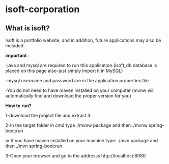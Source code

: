 # isoft-corporation


## What is isoft?


Isoft is a portfolio website, and in addition, future applications may also be included.


**important** : 

-java and mysql are required to run this application.(isoft_db database is placed on this page also-just simply import it in MySQL)

-mysql username and password are in the application.properties file

-You do not need to have maven installed on your computer (mvnw will automatically find and download the proper version for you)


**How to run?**

1-download the project file and extract it.

2-In the target folder in cmd type ./mvnw package and then ./mvnw spring-boot:run  

or if you have maven installed on your machine type: ./mvn package and then ./mvn spring-boot:run

3-Open your browser and go to the addresss http://localhost:8080

